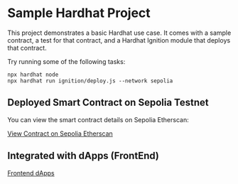 # Sample Hardhat Project

This project demonstrates a basic Hardhat use case. It comes with a sample contract, a test for that contract, and a Hardhat Ignition module that deploys that contract.

Try running some of the following tasks:

```shell
npx hardhat node
npx hardhat run ignition/deploy.js --network sepolia
```

## Deployed Smart Contract on Sepolia Testnet

You can view the smart contract details on Sepolia Etherscan:

[View Contract on Sepolia Etherscan](https://sepolia.etherscan.io/address/0x71D5136Db74A5620633296a017A233d69091739C#readContract)

## Integrated with dApps (FrontEnd)

[Frontend dApps](https://github.com/mamunsyuhada/voting-dapps)
